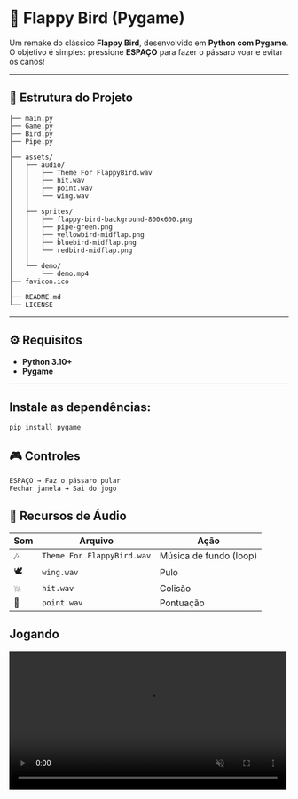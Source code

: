 # 🐤 Flappy Bird (Pygame)

Um remake do clássico **Flappy Bird**, desenvolvido em **Python com Pygame**.  
O objetivo é simples: pressione **ESPAÇO** para fazer o pássaro voar e evitar os canos!

---

## 🧩 Estrutura do Projeto


    ├── main.py
    ├── Game.py
    ├── Bird.py
    ├── Pipe.py
    │
    ├── assets/
    │   ├── audio/                  
    │   │   ├── Theme For FlappyBird.wav
    │   │   ├── hit.wav
    │   │   ├── point.wav
    │   │   └── wing.wav
    │   │
    │   ├── sprites/                
    │   │   ├── flappy-bird-background-800x600.png
    │   │   ├── pipe-green.png
    │   │   ├── yellowbird-midflap.png
    │   │   ├── bluebird-midflap.png
    │   │   └── redbird-midflap.png
    │   │
    │   └── demo/
    │       └── demo.mp4
    ├── favicon.ico
    │
    ├── README.md
    └── LICENSE



---

## ⚙️ Requisitos

- **Python 3.10+**
- **Pygame**

---

## Instale as dependências:
    pip install pygame

## 🎮 Controles

```
ESPAÇO → Faz o pássaro pular
Fechar janela → Sai do jogo
```

## 🎵 Recursos de Áudio
| Som | Arquivo                    | Ação                   |
| --- | -------------------------- | ---------------------- |
| 🎶  | `Theme For FlappyBird.wav` | Música de fundo (loop) |
| 🕊  | `wing.wav`                 | Pulo                   |
| 💥  | `hit.wav`                  | Colisão                |
| 🏅  | `point.wav`                | Pontuação              |

## Jogando
<video src="assets/demo/gameplay.mp4" width="500" autoplay loop muted></video>